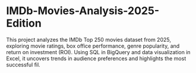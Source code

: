 # IMDb-Movies-Analysis-2025-Edition
This project analyzes the IMDb Top 250 movies dataset from 2025, exploring movie ratings, box office performance, genre popularity, and return on investment (ROI). Using SQL in BigQuery and data visualization in Excel, it uncovers trends in audience preferences and highlights the most successful fil.
